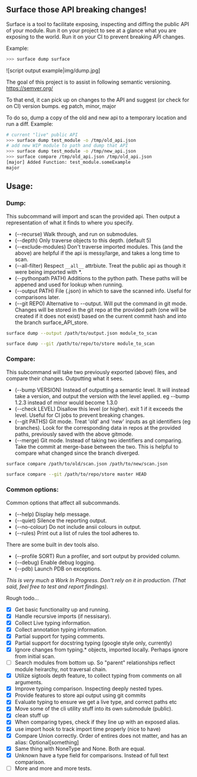 
## Surface those API breaking changes!


Surface is a tool to facilitate exposing, inspecting and diffing the public API of your module.
Run it on your project to see at a glance what you are exposing to the world. Run it on your CI to prevent breaking API changes.

Example:

```sh
>>> surface dump surface
```

![script output example|img/dump.jpg]


The goal of this project is to assist in following semantic versioning. https://semver.org/

To that end, it can pick up on changes to the API and suggest (or check for on CI) version bumps. eg patch, minor, major

To do so, dump a copy of the old and new api to a temporary location and run a diff. Example:

```sh
# current "live" public API
>>> surface dump test_module -o /tmp/old_api.json
# add new WIP module to path and dump that API
>>> surface dump test_module -o /tmp/new_api.json
>>> surface compare /tmp/old_api.json /tmp/old_api.json
[major] Added Function: test_module.someExample
major
```

## Usage:

### Dump:

This subcommand will import and scan the provided api. Then output a representation of what it finds to where you specify.

* (--recurse) Walk through, and run on submodules.
* (--depth) Only traverse objects to this depth. (default 5)
* (--exclude-modules) Don't traverse imported modules. This (and the above) are helpful if the api is messy/large, and takes a long time to scan.
* (--all-filter) Respect `__all__` attrbiute. Treat the public api as though it were being imported with *.
* (--pythonpath PATH) Additions to the python path. These paths will be appened and used for lookup when running.
* (--output PATH) File (.json) in which to save the scanned info. Useful for comparisons later.
* (--git REPO) Alternative to --output. Will put the command in git mode. Changes will be stored in the git repo at the provided path (one will be created if it does not exist) based on the current commit hash and into the branch surface_API_store.

```sh
surface dump --output /path/to/output.json module_to_scan

surface dump --git /path/to/repo/to/store module_to_scan
```

### Compare:

This subcommand will take two previously exported (above) files, and compare their changes. Outputting what it sees.

* (--bump VERSION) Instead of outputting a semantic level. It will instead take a version, and output the version with the level applied. eg --bump 1.2.3 instead of minor would become 1.3.0
* (--check LEVEL) Disallow this level (or higher). exit 1 if it exceeds the level. Useful for CI jobs to prevent breaking changes.
* (--git PATHS) Git mode. Treat 'old' and 'new' inputs as git identifiers (eg branches). Look for the corresponding data in repos at the provided paths, previously saved with the above gitmode.
* (--merge) Git mode. Instead of taking two identifiers and comparing. Take the commit at merge-base between the two. This is helpful to compare what changed since the branch diverged.

```sh
surface compare /path/to/old/scan.json /path/to/new/scan.json

surface compare --git /path/to/repo/store master HEAD
```

### Common options:

Common options that affect all subcommands.

* (--help) Display help message.
* (--quiet) Silence the reporting output.
* (--no-colour) Do not include ansii colours in output.
* (--rules) Print out a list of rules the tool adheres to.

There are some built in dev tools also.

* (--profile SORT) Run a profiler, and sort output by provided column.
* (--debug) Enable debug logging.
* (--pdb) Launch PDB on exceptions.


_This is very much a Work In Progress. Don't rely on it in production. (That said, feel free to test and report findings)._


Rough todo...
- [x] Get basic functionality up and running.
- [x] Handle recursive imports (if nessisary).
- [x] Collect Live typing information.
- [x] Collect annotation typing information.
- [x] Partial support for typing comments.
- [x] Partial support for docstring typing (google style only, currently)
- [x] Ignore changes from typing.* objects, imported locally. Perhaps ignore from initial scan.
- [ ] Search modules from bottom up. So "parent" relationships reflect module heirarchy, not traversal chain.
- [x] Utilize sigtools depth feature, to collect typing from comments on all arguments.
- [x] Improve typing comparison. Inspecting deeply nested types.
- [x] Provide features to store api output using git commits
- [x] Evaluate typing to ensure we get a live type, and correct paths etc
- [x] Move some of the cli utility stuff into its own submodule (public).
- [x] clean stuff up
- [x] When comparing types, check if they line up with an exposed alias.
- [x] use import hook to track import time properly (nice to have)
- [x] Compare Union correctly. Order of entires does not matter, and has an alias: Optional[something]
- [x] Same thing with NoneType and None. Both are equal.
- [x] Unknown have a type field for comparisons. Instead of full text comparison.
- [ ] More and more and more tests.

